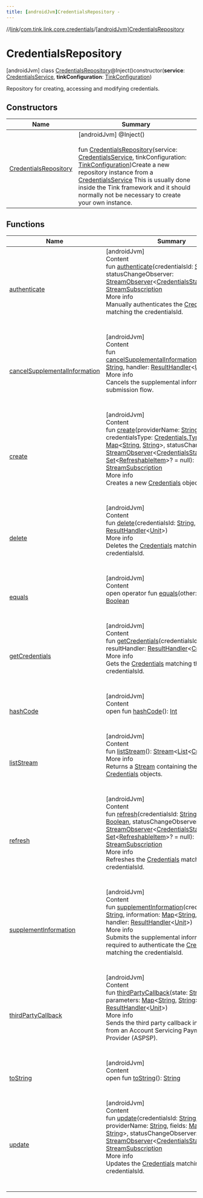 ```yaml
---
title: [androidJvm]CredentialsRepository -
---
```

//[link](../../index.md)/[com.tink.link.core.credentials](../index.md)/[[androidJvm]CredentialsRepository](index.md)



# CredentialsRepository  
 [androidJvm] class [CredentialsRepository](index.md)@Inject()constructor(**service**: [CredentialsService](../../com.tink.service.credentials/[android-jvm]-credentials-service/index.md), **tinkConfiguration**: [TinkConfiguration](../../com.tink.service.network/[android-jvm]-tink-configuration/index.md))

Repository for creating, accessing and modifying credentials.

   


## Constructors  
  
|  Name|  Summary| 
|---|---|
| <a name="com.tink.link.core.credentials/CredentialsRepository/CredentialsRepository/#com.tink.service.credentials.CredentialsService#com.tink.service.network.TinkConfiguration/PointingToDeclaration/"></a>[CredentialsRepository](-credentials-repository.md)| <a name="com.tink.link.core.credentials/CredentialsRepository/CredentialsRepository/#com.tink.service.credentials.CredentialsService#com.tink.service.network.TinkConfiguration/PointingToDeclaration/"></a> [androidJvm] @Inject()  <br>  <br>fun [CredentialsRepository](-credentials-repository.md)(service: [CredentialsService](../../com.tink.service.credentials/[android-jvm]-credentials-service/index.md), tinkConfiguration: [TinkConfiguration](../../com.tink.service.network/[android-jvm]-tink-configuration/index.md))Create a new repository instance from a [CredentialsService](../../com.tink.service.credentials/[android-jvm]-credentials-service/index.md) This is usually done inside the Tink framework and it should normally not be necessary to create your own instance.   <br>


## Functions  
  
|  Name|  Summary| 
|---|---|
| <a name="com.tink.link.core.credentials/CredentialsRepository/authenticate/#kotlin.String#com.tink.service.streaming.publisher.StreamObserver[com.tink.link.core.credentials.CredentialsStatus]/PointingToDeclaration/"></a>[authenticate](authenticate.md)| <a name="com.tink.link.core.credentials/CredentialsRepository/authenticate/#kotlin.String#com.tink.service.streaming.publisher.StreamObserver[com.tink.link.core.credentials.CredentialsStatus]/PointingToDeclaration/"></a>[androidJvm]  <br>Content  <br>fun [authenticate](authenticate.md)(credentialsId: [String](https://kotlinlang.org/api/latest/jvm/stdlib/kotlin/-string/index.html), statusChangeObserver: [StreamObserver](../../com.tink.service.streaming.publisher/[android-jvm]-stream-observer/index.md)<[CredentialsStatus](../[android-jvm]-credentials-status/index.md)>): [StreamSubscription](../../com.tink.service.streaming.publisher/[android-jvm]-stream-subscription/index.md)  <br>More info  <br>Manually authenticates the [Credentials](../../com.tink.model.credentials/[android-jvm]-credentials/index.md) matching the credentialsId.  <br><br><br>
| <a name="com.tink.link.core.credentials/CredentialsRepository/cancelSupplementalInformation/#kotlin.String#com.tink.service.handler.ResultHandler[kotlin.Unit]/PointingToDeclaration/"></a>[cancelSupplementalInformation](cancel-supplemental-information.md)| <a name="com.tink.link.core.credentials/CredentialsRepository/cancelSupplementalInformation/#kotlin.String#com.tink.service.handler.ResultHandler[kotlin.Unit]/PointingToDeclaration/"></a>[androidJvm]  <br>Content  <br>fun [cancelSupplementalInformation](cancel-supplemental-information.md)(credentialsId: [String](https://kotlinlang.org/api/latest/jvm/stdlib/kotlin/-string/index.html), handler: [ResultHandler](../../com.tink.service.handler/[android-jvm]-result-handler/index.md)<[Unit](https://kotlinlang.org/api/latest/jvm/stdlib/kotlin/-unit/index.html)>)  <br>More info  <br>Cancels the supplemental information submission flow.  <br><br><br>
| <a name="com.tink.link.core.credentials/CredentialsRepository/create/#kotlin.String#com.tink.model.credentials.Credentials.Type#kotlin.collections.Map[kotlin.String,kotlin.String]#com.tink.service.streaming.publisher.StreamObserver[com.tink.link.core.credentials.CredentialsStatus]#kotlin.collections.Set[com.tink.model.credentials.RefreshableItem]?/PointingToDeclaration/"></a>[create](create.md)| <a name="com.tink.link.core.credentials/CredentialsRepository/create/#kotlin.String#com.tink.model.credentials.Credentials.Type#kotlin.collections.Map[kotlin.String,kotlin.String]#com.tink.service.streaming.publisher.StreamObserver[com.tink.link.core.credentials.CredentialsStatus]#kotlin.collections.Set[com.tink.model.credentials.RefreshableItem]?/PointingToDeclaration/"></a>[androidJvm]  <br>Content  <br>fun [create](create.md)(providerName: [String](https://kotlinlang.org/api/latest/jvm/stdlib/kotlin/-string/index.html), credentialsType: [Credentials.Type](../../com.tink.model.credentials/[android-jvm]-credentials/-type/index.md), fields: [Map](https://kotlinlang.org/api/latest/jvm/stdlib/kotlin.collections/-map/index.html)<[String](https://kotlinlang.org/api/latest/jvm/stdlib/kotlin/-string/index.html), [String](https://kotlinlang.org/api/latest/jvm/stdlib/kotlin/-string/index.html)>, statusChangeObserver: [StreamObserver](../../com.tink.service.streaming.publisher/[android-jvm]-stream-observer/index.md)<[CredentialsStatus](../[android-jvm]-credentials-status/index.md)>, items: [Set](https://kotlinlang.org/api/latest/jvm/stdlib/kotlin.collections/-set/index.html)<[RefreshableItem](../../com.tink.model.credentials/[android-jvm]-refreshable-item/index.md)>? = null): [StreamSubscription](../../com.tink.service.streaming.publisher/[android-jvm]-stream-subscription/index.md)  <br>More info  <br>Creates a new [Credentials](../../com.tink.model.credentials/[android-jvm]-credentials/index.md) object.  <br><br><br>
| <a name="com.tink.link.core.credentials/CredentialsRepository/delete/#kotlin.String#com.tink.service.handler.ResultHandler[kotlin.Unit]/PointingToDeclaration/"></a>[delete](delete.md)| <a name="com.tink.link.core.credentials/CredentialsRepository/delete/#kotlin.String#com.tink.service.handler.ResultHandler[kotlin.Unit]/PointingToDeclaration/"></a>[androidJvm]  <br>Content  <br>fun [delete](delete.md)(credentialsId: [String](https://kotlinlang.org/api/latest/jvm/stdlib/kotlin/-string/index.html), resultHandler: [ResultHandler](../../com.tink.service.handler/[android-jvm]-result-handler/index.md)<[Unit](https://kotlinlang.org/api/latest/jvm/stdlib/kotlin/-unit/index.html)>)  <br>More info  <br>Deletes the [Credentials](../../com.tink.model.credentials/[android-jvm]-credentials/index.md) matching the credentialsId.  <br><br><br>
| <a name="kotlin/Any/equals/#kotlin.Any?/PointingToDeclaration/"></a>[equals](../../com.tink.service.user/[android-jvm]-user-profile-service-impl/index.md#%5Bkotlin%2FAny%2Fequals%2F%23kotlin.Any%3F%2FPointingToDeclaration%2F%5D%2FFunctions%2F-586840090)| <a name="kotlin/Any/equals/#kotlin.Any?/PointingToDeclaration/"></a>[androidJvm]  <br>Content  <br>open operator fun [equals](../../com.tink.service.user/[android-jvm]-user-profile-service-impl/index.md#%5Bkotlin%2FAny%2Fequals%2F%23kotlin.Any%3F%2FPointingToDeclaration%2F%5D%2FFunctions%2F-586840090)(other: [Any](https://kotlinlang.org/api/latest/jvm/stdlib/kotlin/-any/index.html)?): [Boolean](https://kotlinlang.org/api/latest/jvm/stdlib/kotlin/-boolean/index.html)  <br><br><br>
| <a name="com.tink.link.core.credentials/CredentialsRepository/getCredentials/#kotlin.String#com.tink.service.handler.ResultHandler[com.tink.model.credentials.Credentials]/PointingToDeclaration/"></a>[getCredentials](get-credentials.md)| <a name="com.tink.link.core.credentials/CredentialsRepository/getCredentials/#kotlin.String#com.tink.service.handler.ResultHandler[com.tink.model.credentials.Credentials]/PointingToDeclaration/"></a>[androidJvm]  <br>Content  <br>fun [getCredentials](get-credentials.md)(credentialsId: [String](https://kotlinlang.org/api/latest/jvm/stdlib/kotlin/-string/index.html), resultHandler: [ResultHandler](../../com.tink.service.handler/[android-jvm]-result-handler/index.md)<[Credentials](../../com.tink.model.credentials/[android-jvm]-credentials/index.md)>)  <br>More info  <br>Gets the [Credentials](../../com.tink.model.credentials/[android-jvm]-credentials/index.md) matching the credentialsId.  <br><br><br>
| <a name="kotlin/Any/hashCode/#/PointingToDeclaration/"></a>[hashCode](../../com.tink.service.user/[android-jvm]-user-profile-service-impl/index.md#%5Bkotlin%2FAny%2FhashCode%2F%23%2FPointingToDeclaration%2F%5D%2FFunctions%2F-586840090)| <a name="kotlin/Any/hashCode/#/PointingToDeclaration/"></a>[androidJvm]  <br>Content  <br>open fun [hashCode](../../com.tink.service.user/[android-jvm]-user-profile-service-impl/index.md#%5Bkotlin%2FAny%2FhashCode%2F%23%2FPointingToDeclaration%2F%5D%2FFunctions%2F-586840090)(): [Int](https://kotlinlang.org/api/latest/jvm/stdlib/kotlin/-int/index.html)  <br><br><br>
| <a name="com.tink.link.core.credentials/CredentialsRepository/listStream/#/PointingToDeclaration/"></a>[listStream](list-stream.md)| <a name="com.tink.link.core.credentials/CredentialsRepository/listStream/#/PointingToDeclaration/"></a>[androidJvm]  <br>Content  <br>fun [listStream](list-stream.md)(): [Stream](../../com.tink.service.streaming.publisher/[android-jvm]-stream/index.md)<[List](https://kotlinlang.org/api/latest/jvm/stdlib/kotlin.collections/-list/index.html)<[Credentials](../../com.tink.model.credentials/[android-jvm]-credentials/index.md)>>  <br>More info  <br>Returns a [Stream](../../com.tink.service.streaming.publisher/[android-jvm]-stream/index.md) containing the list of [Credentials](../../com.tink.model.credentials/[android-jvm]-credentials/index.md) objects.  <br><br><br>
| <a name="com.tink.link.core.credentials/CredentialsRepository/refresh/#kotlin.String#kotlin.Boolean#com.tink.service.streaming.publisher.StreamObserver[com.tink.link.core.credentials.CredentialsStatus]#kotlin.collections.Set[com.tink.model.credentials.RefreshableItem]?/PointingToDeclaration/"></a>[refresh](refresh.md)| <a name="com.tink.link.core.credentials/CredentialsRepository/refresh/#kotlin.String#kotlin.Boolean#com.tink.service.streaming.publisher.StreamObserver[com.tink.link.core.credentials.CredentialsStatus]#kotlin.collections.Set[com.tink.model.credentials.RefreshableItem]?/PointingToDeclaration/"></a>[androidJvm]  <br>Content  <br>fun [refresh](refresh.md)(credentialsId: [String](https://kotlinlang.org/api/latest/jvm/stdlib/kotlin/-string/index.html), authenticate: [Boolean](https://kotlinlang.org/api/latest/jvm/stdlib/kotlin/-boolean/index.html), statusChangeObserver: [StreamObserver](../../com.tink.service.streaming.publisher/[android-jvm]-stream-observer/index.md)<[CredentialsStatus](../[android-jvm]-credentials-status/index.md)>, items: [Set](https://kotlinlang.org/api/latest/jvm/stdlib/kotlin.collections/-set/index.html)<[RefreshableItem](../../com.tink.model.credentials/[android-jvm]-refreshable-item/index.md)>? = null): [StreamSubscription](../../com.tink.service.streaming.publisher/[android-jvm]-stream-subscription/index.md)  <br>More info  <br>Refreshes the [Credentials](../../com.tink.model.credentials/[android-jvm]-credentials/index.md) matching the credentialsId.  <br><br><br>
| <a name="com.tink.link.core.credentials/CredentialsRepository/supplementInformation/#kotlin.String#kotlin.collections.Map[kotlin.String,kotlin.String]#com.tink.service.handler.ResultHandler[kotlin.Unit]/PointingToDeclaration/"></a>[supplementInformation](supplement-information.md)| <a name="com.tink.link.core.credentials/CredentialsRepository/supplementInformation/#kotlin.String#kotlin.collections.Map[kotlin.String,kotlin.String]#com.tink.service.handler.ResultHandler[kotlin.Unit]/PointingToDeclaration/"></a>[androidJvm]  <br>Content  <br>fun [supplementInformation](supplement-information.md)(credentialsId: [String](https://kotlinlang.org/api/latest/jvm/stdlib/kotlin/-string/index.html), information: [Map](https://kotlinlang.org/api/latest/jvm/stdlib/kotlin.collections/-map/index.html)<[String](https://kotlinlang.org/api/latest/jvm/stdlib/kotlin/-string/index.html), [String](https://kotlinlang.org/api/latest/jvm/stdlib/kotlin/-string/index.html)>, handler: [ResultHandler](../../com.tink.service.handler/[android-jvm]-result-handler/index.md)<[Unit](https://kotlinlang.org/api/latest/jvm/stdlib/kotlin/-unit/index.html)>)  <br>More info  <br>Submits the supplemental information required to authenticate the [Credentials](../../com.tink.model.credentials/[android-jvm]-credentials/index.md) matching the credentialsId.  <br><br><br>
| <a name="com.tink.link.core.credentials/CredentialsRepository/thirdPartyCallback/#kotlin.String#kotlin.collections.Map[kotlin.String,kotlin.String]#com.tink.service.handler.ResultHandler[kotlin.Unit]/PointingToDeclaration/"></a>[thirdPartyCallback](third-party-callback.md)| <a name="com.tink.link.core.credentials/CredentialsRepository/thirdPartyCallback/#kotlin.String#kotlin.collections.Map[kotlin.String,kotlin.String]#com.tink.service.handler.ResultHandler[kotlin.Unit]/PointingToDeclaration/"></a>[androidJvm]  <br>Content  <br>fun [thirdPartyCallback](third-party-callback.md)(state: [String](https://kotlinlang.org/api/latest/jvm/stdlib/kotlin/-string/index.html), parameters: [Map](https://kotlinlang.org/api/latest/jvm/stdlib/kotlin.collections/-map/index.html)<[String](https://kotlinlang.org/api/latest/jvm/stdlib/kotlin/-string/index.html), [String](https://kotlinlang.org/api/latest/jvm/stdlib/kotlin/-string/index.html)>, handler: [ResultHandler](../../com.tink.service.handler/[android-jvm]-result-handler/index.md)<[Unit](https://kotlinlang.org/api/latest/jvm/stdlib/kotlin/-unit/index.html)>)  <br>More info  <br>Sends the third party callback information from an Account Servicing Payment Service Provider (ASPSP).  <br><br><br>
| <a name="kotlin/Any/toString/#/PointingToDeclaration/"></a>[toString](../../com.tink.service.user/[android-jvm]-user-profile-service-impl/index.md#%5Bkotlin%2FAny%2FtoString%2F%23%2FPointingToDeclaration%2F%5D%2FFunctions%2F-586840090)| <a name="kotlin/Any/toString/#/PointingToDeclaration/"></a>[androidJvm]  <br>Content  <br>open fun [toString](../../com.tink.service.user/[android-jvm]-user-profile-service-impl/index.md#%5Bkotlin%2FAny%2FtoString%2F%23%2FPointingToDeclaration%2F%5D%2FFunctions%2F-586840090)(): [String](https://kotlinlang.org/api/latest/jvm/stdlib/kotlin/-string/index.html)  <br><br><br>
| <a name="com.tink.link.core.credentials/CredentialsRepository/update/#kotlin.String#kotlin.String#kotlin.collections.Map[kotlin.String,kotlin.String]#com.tink.service.streaming.publisher.StreamObserver[com.tink.link.core.credentials.CredentialsStatus]/PointingToDeclaration/"></a>[update](update.md)| <a name="com.tink.link.core.credentials/CredentialsRepository/update/#kotlin.String#kotlin.String#kotlin.collections.Map[kotlin.String,kotlin.String]#com.tink.service.streaming.publisher.StreamObserver[com.tink.link.core.credentials.CredentialsStatus]/PointingToDeclaration/"></a>[androidJvm]  <br>Content  <br>fun [update](update.md)(credentialsId: [String](https://kotlinlang.org/api/latest/jvm/stdlib/kotlin/-string/index.html), providerName: [String](https://kotlinlang.org/api/latest/jvm/stdlib/kotlin/-string/index.html), fields: [Map](https://kotlinlang.org/api/latest/jvm/stdlib/kotlin.collections/-map/index.html)<[String](https://kotlinlang.org/api/latest/jvm/stdlib/kotlin/-string/index.html), [String](https://kotlinlang.org/api/latest/jvm/stdlib/kotlin/-string/index.html)>, statusChangeObserver: [StreamObserver](../../com.tink.service.streaming.publisher/[android-jvm]-stream-observer/index.md)<[CredentialsStatus](../[android-jvm]-credentials-status/index.md)>): [StreamSubscription](../../com.tink.service.streaming.publisher/[android-jvm]-stream-subscription/index.md)  <br>More info  <br>Updates the [Credentials](../../com.tink.model.credentials/[android-jvm]-credentials/index.md) matching the credentialsId.  <br><br><br>

